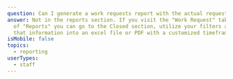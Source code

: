 ```yaml
---
question: Can I generate a work requests report with the actual requests listed?
answer: Not in the reports section. If you visit the "Work Request" tab instead
  of "Reports" you can go to the Closed section, utilize your filters and export
  that information into an excel file or PDF with a customized timeframe.
isMobile: false
topics:
  - reporting
userTypes:
  - staff
---
```

